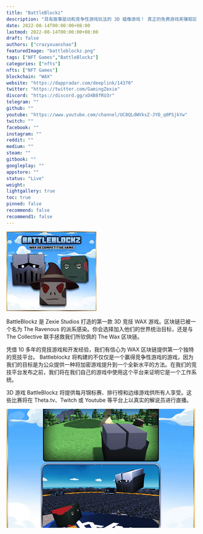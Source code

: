 ```yaml
---
title: "BattleBlockz"
description: "具有故事驱动和竞争性游戏玩法的 3D 蜡像游戏！ 真正的免费游戏来赚取区块链游戏"
date: 2022-08-14T00:00:00+08:00
lastmod: 2022-08-14T00:00:00+08:00
draft: false
authors: ["crazyxuanshao"]
featuredImage: "battleblockz.png"
tags: ["NFT Games","BattleBlockz"]
categories: ["nfts"]
nfts: ["NFT Games"]
blockchain: "WAX"
website: "https://dappradar.com/deeplink/14370"
twitter: "https://twitter.com/GamingZexie"
discord: "https://discord.gg/xD4B8fRU3r"
telegram: ""
github: ""
youtube: "https://www.youtube.com/channel/UC8QLdWVksZ-JYD_q0PSjkYw"
twitch: ""
facebook: ""
instagram: ""
reddit: ""
medium: ""
steam: ""
gitbook: ""
googleplay: ""
appstore: ""
status: "Live"
weight: 
lightgallery: true
toc: true
pinned: false
recommend: false
recommend1: false
---
```


![ndisan](ndisan.png)

<p>BattleBlockz 是 Zexie Studios 打造的第一款 3D 竞技 WAX 游戏。区块链已被一个名为 The Ravenous 的派系感染。你会选择加入他们的世界统治目标，还是与 The Collective 联手拯救我们所钦佩的 The Wax 区块链。&nbsp;</p>
<p>凭借 10 多年的竞技游戏和开发经验，我们有信心为 WAX 区块链提供第一个独特的竞技平台。 Battleblockz 将构建的不仅仅是一个赢得竞争性游戏的游戏，因为我们的目标是为公众提供一种将加密游戏提升到一个全新水平的方法。在我们的竞技平台发布之前，我们将在我们自己的游戏中使用这个平台来证明它是一个工作系统。&nbsp;</p>
<p>3D 游戏 BattleBlockz 将提供每月锦标赛、排行榜和边缘游戏供所有人享受。这些比赛将在 Theta.tv、Twitch 或 Youtube 等平台上以真实的解说员进行直播。&nbsp;</p>

![indf](indf.png)